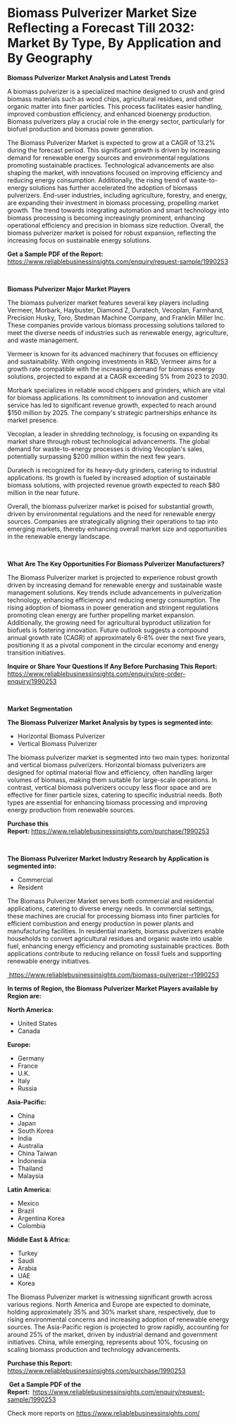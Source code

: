 <p><h1>Biomass Pulverizer Market Size Reflecting a Forecast Till 2032: Market By Type, By Application and By Geography</h1></p><p><strong>Biomass Pulverizer Market Analysis and Latest Trends</strong></p>
<p><p>A biomass pulverizer is a specialized machine designed to crush and grind biomass materials such as wood chips, agricultural residues, and other organic matter into finer particles. This process facilitates easier handling, improved combustion efficiency, and enhanced bioenergy production. Biomass pulverizers play a crucial role in the energy sector, particularly for biofuel production and biomass power generation.</p><p>The Biomass Pulverizer Market is expected to grow at a CAGR of 13.2% during the forecast period. This significant growth is driven by increasing demand for renewable energy sources and environmental regulations promoting sustainable practices. Technological advancements are also shaping the market, with innovations focused on improving efficiency and reducing energy consumption. Additionally, the rising trend of waste-to-energy solutions has further accelerated the adoption of biomass pulverizers. End-user industries, including agriculture, forestry, and energy, are expanding their investment in biomass processing, propelling market growth. The trend towards integrating automation and smart technology into biomass processing is becoming increasingly prominent, enhancing operational efficiency and precision in biomass size reduction. Overall, the biomass pulverizer market is poised for robust expansion, reflecting the increasing focus on sustainable energy solutions.</p></p>
<p><strong>Get a Sample PDF of the Report:&nbsp;</strong> <a href="https://www.reliablebusinessinsights.com/enquiry/request-sample/1990253?utm_campaign=1996&utm_medium=2&utm_source=Github&utm_content=ia&utm_term=20022025&utm_id=biomass-pulverizer">https://www.reliablebusinessinsights.com/enquiry/request-sample/1990253</a></p>
<p>&nbsp;</p>
<p><strong>Biomass Pulverizer Major Market Players</strong></p>
<p><p>The biomass pulverizer market features several key players including Vermeer, Morbark, Haybuster, Diamond Z, Duratech, Vecoplan, Farmhand, Precision Husky, Toro, Stedman Machine Company, and Franklin Miller Inc. These companies provide various biomass processing solutions tailored to meet the diverse needs of industries such as renewable energy, agriculture, and waste management.</p><p>Vermeer is known for its advanced machinery that focuses on efficiency and sustainability. With ongoing investments in R&D, Vermeer aims for a growth rate compatible with the increasing demand for biomass energy solutions, projected to expand at a CAGR exceeding 5% from 2023 to 2030.</p><p>Morbark specializes in reliable wood chippers and grinders, which are vital for biomass applications. Its commitment to innovation and customer service has led to significant revenue growth, expected to reach around $150 million by 2025. The company's strategic partnerships enhance its market presence.</p><p>Vecoplan, a leader in shredding technology, is focusing on expanding its market share through robust technological advancements. The global demand for waste-to-energy processes is driving Vecoplan's sales, potentially surpassing $200 million within the next few years.</p><p>Duratech is recognized for its heavy-duty grinders, catering to industrial applications. Its growth is fueled by increased adoption of sustainable biomass solutions, with projected revenue growth expected to reach $80 million in the near future.</p><p>Overall, the biomass pulverizer market is poised for substantial growth, driven by environmental regulations and the need for renewable energy sources. Companies are strategically aligning their operations to tap into emerging markets, thereby enhancing overall market size and opportunities in the renewable energy landscape.</p></p>
<p>&nbsp;</p>
<p><strong>What Are The Key Opportunities For Biomass Pulverizer Manufacturers?</strong></p>
<p><p>The Biomass Pulverizer market is projected to experience robust growth driven by increasing demand for renewable energy and sustainable waste management solutions. Key trends include advancements in pulverization technology, enhancing efficiency and reducing energy consumption. The rising adoption of biomass in power generation and stringent regulations promoting clean energy are further propelling market expansion. Additionally, the growing need for agricultural byproduct utilization for biofuels is fostering innovation. Future outlook suggests a compound annual growth rate (CAGR) of approximately 6-8% over the next five years, positioning it as a pivotal component in the circular economy and energy transition initiatives.</p></p>
<p><strong>Inquire or Share Your Questions If Any Before Purchasing This Report:</strong> <a href="https://www.reliablebusinessinsights.com/enquiry/pre-order-enquiry/1990253?utm_campaign=1996&utm_medium=2&utm_source=Github&utm_content=ia&utm_term=20022025&utm_id=biomass-pulverizer">https://www.reliablebusinessinsights.com/enquiry/pre-order-enquiry/1990253</a></p>
<p>&nbsp;</p>
<p><strong>Market Segmentation</strong></p>
<p><strong>The Biomass Pulverizer Market Analysis by types is segmented into:</strong></p>
<p><ul><li>Horizontal Biomass Pulverizer</li><li>Vertical Biomass Pulverizer</li></ul></p>
<p><p>The biomass pulverizer market is segmented into two main types: horizontal and vertical biomass pulverizers. Horizontal biomass pulverizers are designed for optimal material flow and efficiency, often handling larger volumes of biomass, making them suitable for large-scale operations. In contrast, vertical biomass pulverizers occupy less floor space and are effective for finer particle sizes, catering to specific industrial needs. Both types are essential for enhancing biomass processing and improving energy production from renewable sources.</p></p>
<p><strong>Purchase this Report:&nbsp;</strong><a href="https://www.reliablebusinessinsights.com/purchase/1990253?utm_campaign=1996&utm_medium=2&utm_source=Github&utm_content=ia&utm_term=20022025&utm_id=biomass-pulverizer">https://www.reliablebusinessinsights.com/purchase/1990253</a></p>
<p>&nbsp;</p>
<p><strong>The Biomass Pulverizer Market Industry Research by Application is segmented into:</strong></p>
<p><ul><li>Commercial</li><li>Resident</li></ul></p>
<p><p>The Biomass Pulverizer Market serves both commercial and residential applications, catering to diverse energy needs. In commercial settings, these machines are crucial for processing biomass into finer particles for efficient combustion and energy production in power plants and manufacturing facilities. In residential markets, biomass pulverizers enable households to convert agricultural residues and organic waste into usable fuel, enhancing energy efficiency and promoting sustainable practices. Both applications contribute to reducing reliance on fossil fuels and supporting renewable energy initiatives.</p></p>
<p><a href="https://www.reliablebusinessinsights.com/biomass-pulverizer-r1990253?utm_campaign=1996&utm_medium=2&utm_source=Github&utm_content=ia&utm_term=20022025&utm_id=biomass-pulverizer">&nbsp;https://www.reliablebusinessinsights.com/biomass-pulverizer-r1990253</a></p>
<p><strong>In terms of Region, the Biomass Pulverizer Market Players available by Region are:</strong></p>
<p>
    <p> <strong> North America: </strong>
        <ul>
            <li>United States</li>
            <li>Canada</li>
        </ul>
        </p> 
    <p> <strong> Europe: </strong>
        <ul>
            <li>Germany</li>
            <li>France</li>
            <li>U.K.</li>
            <li>Italy</li>
            <li>Russia</li>
        </ul>
        </p> 
    <p> <strong> Asia-Pacific: </strong>
        <ul>
            <li>China</li>
            <li>Japan</li>
            <li>South Korea</li>
            <li>India</li>
            <li>Australia</li>
            <li>China Taiwan</li>
            <li>Indonesia</li>
            <li>Thailand</li>
            <li>Malaysia</li>
        </ul>
        </p> 
    <p> <strong> Latin America: </strong>
        <ul>
            <li>Mexico</li>
            <li>Brazil</li>
            <li>Argentina Korea</li>
            <li>Colombia</li>
        </ul>
        </p> 
    <p> <strong> Middle East & Africa: </strong>
        <ul>
            <li>Turkey</li>
            <li>Saudi</li>
            <li>Arabia</li>
            <li>UAE</li>
            <li>Korea</li>
        </ul>
    </p>
    </p>
<p><p>The Biomass Pulverizer market is witnessing significant growth across various regions. North America and Europe are expected to dominate, holding approximately 35% and 30% market share, respectively, due to rising environmental concerns and increasing adoption of renewable energy sources. The Asia-Pacific region is projected to grow rapidly, accounting for around 25% of the market, driven by industrial demand and government initiatives. China, while emerging, represents about 10%, focusing on scaling biomass production and technology advancements.</p></p>
<p><strong>Purchase this Report: </strong><a href="https://www.reliablebusinessinsights.com/purchase/1990253?utm_campaign=1996&utm_medium=2&utm_source=Github&utm_content=ia&utm_term=20022025&utm_id=biomass-pulverizer">https://www.reliablebusinessinsights.com/purchase/1990253</a></p>
<p>&nbsp;<strong>Get a Sample PDF of the Report:&nbsp;&nbsp;</strong><a href="https://www.reliablebusinessinsights.com/enquiry/request-sample/1990253?utm_campaign=1996&utm_medium=2&utm_source=Github&utm_content=ia&utm_term=20022025&utm_id=biomass-pulverizer">https://www.reliablebusinessinsights.com/enquiry/request-sample/1990253</a></p>
<p><strong></strong></p>
<p>Check more reports on <a href="https://www.reliablebusinessinsights.com/?utm_campaign=1996&utm_medium=2&utm_source=Github&utm_content=ia&utm_term=20022025&utm_id=biomass-pulverizer">https://www.reliablebusinessinsights.com/</a></p>
